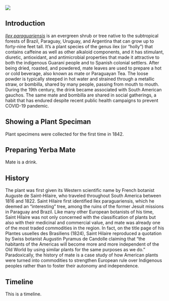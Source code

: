 <a href="https://www.juncture-digital.org/lilycwong/Monstera-deliciosa"><img src="https://juncture-digital.github.io/juncture/static/images/ve-button.png"></a>

<param ve-config
       title="Monstera deliciosa"
       author="Lily Chishan Wong"
       source-image="https://github.com/lucasmerte/testvfr/blob/main/Yerba_Mate.jpg?raw=true"
       banner="https://github.com/lucasmerte/testvfr/blob/main/Yerba_Mate.jpg?raw=true"
       layout="vertical">


## Introduction

[*Ilex paraguariensis*](https://powo.science.kew.org/taxon/urn:lsid:ipni.org:names:315555-2) is an evergreen shrub or tree native to the subtropical forests of Brazil, Paraguay, Uruguay, and Argentina that can grow up to forty-nine feet tall. It’s a plant species of the genus ilex (or “holly”) that contains caffeine as well as other alkaloid components, and it has stimulant, diuretic, antioxidant, and antimicrobial properties that made it attractive to both the indigenous Guaraní people and to Spanish colonial settlers. After being dried, roasted, and powdered, mate leaves are used to prepare a hot or cold beverage, also known as mate or Paraguayan Tea. The loose powder is typically steeped in hot water and strained through a <span data-click-image-zoomto=""> </span>metallic straw, or bombilla</span>, shared by many people, passing from mouth to mouth. During the 19th century, the drink became associated with South American gauchos. The same mate and bombilla are shared in social gatherings, a habit that has endured despite recent public health campaigns to prevent COVID-19 pandemic.

<param ve-map center="Q733" zoom="3">

<param ve-entity eid="Q70702" title="alkaloid">
<param ve-entity eid="Q891922" title="bombilla">
<param ve-image label="Gauchos drinking mate" description="Painting by Candido Lopez" license="public domain" url="https://upload.wikimedia.org/wikipedia/commons/c/c2/Gauchos_mateando.jpg">
<param ve-image label="Botanical llustration. Koehler's Medicinal-Plants, 1887" description="Koehler's Medicinal-Plants, 1887" license="public domain" url="https://upload.wikimedia.org/wikipedia/commons/2/28/Ilex_paraguariensis_-_K%C3%B6hler%E2%80%93s_Medizinal-Pflanzen-074.jpg" region="69,1,342,309">


## Showing a Plant Speciman

Plant specimens were collected for the first time in 1842. 

<param ve-plant-specimen jpid="10.5555/al.ap.specimen.k000588599">


## Preparing Yerba Mate

Mate is a drink.

<param ve-video
       id="f87wvXMa-Rk"
       title="How to prepare mate">

## History

The plant was first given its Western scientific name by French botanist Auguste de Saint-Hilaire, who traveled throughout South America between 1816 and 1822. Saint Hilaire first identified Ilex paraguariensis, which he deemed an “interesting” tree, among the ruins of the former Jesuit missions in Paraguay and Brazil.  Like many other European botanists of his time, Saint Hilaire was not only concerned with the classification of plants but also with their medicinal and commercial value, and mate was already one of the most traded commodities in the region. In fact, on the title page of his Plantes usuelles des Brasiliens (1824), Saint Hilaire reproduced a quotation by Swiss botanist Augustin Pyramus de Candolle claiming that “the habitants of the Americas will become more and more independent of the Old World by using similar plants for the same purposes as we do.” Paradoxically, the history of mate is a case study of how American plants were turned into commodities to strengthen European rule over Indigenous peoples rather than to foster their autonomy and independence.

<param ve-iframe src="https://archive.org/details/plantesusuellesd00sain/page/n14/mode/2up?view=theater&output=embed">

## Timeline

This is a timeline.

<param ve-knightlab-timeline
source="18kVMOskQSVhuTE5i1zGqIA9eJG1DHJRrh_FXttqcCww"
timenav-position="bottom"
hash-bookmark="false”
initial-zoom="1"
height="750">
